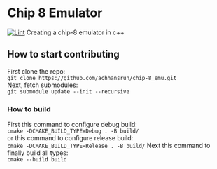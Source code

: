 # Chip 8 Emulator

[![Lint](https://github.com/achhansrun/chip-8_emu/actions/workflows/lint.yml/badge.svg)](https://github.com/achhansrun/chip-8_emu/actions/workflows/lint.yml)
Creating a chip-8 emulator in c++

## How to start contributing

First clone the repo:  
`git clone https://github.com/achhansrun/chip-8_emu.git`  
Next, fetch submodules:  
`git submodule update --init --recursive`

### How to build

First this command to configure debug build:  
`cmake -DCMAKE_BUILD_TYPE=Debug . -B build/`  
or this command to configure release build:  
`cmake -DCMAKE_BUILD_TYPE=Release . -B build/`
Next this command to finally build all types:  
`cmake --build build`

